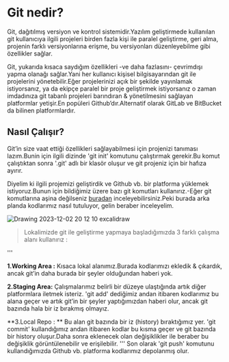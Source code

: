 
# Git nedir?
Git, dağıtılmış versiyon ve kontrol sistemidir.Yazılım geliştirmede kullanılan git kullanıcıya ilgili projeleri birden fazla kişi ile paralel geliştirme, geri alma, projenin farklı versiyonlarına erişme, bu versiyonları düzenleyebilme gibi özellikler sağlar.

Git, yukarıda kısaca saydığım özellikleri -ve daha fazlasını- çevrimdışı yapma olanağı sağlar.Yani her kullanıcı kişisel bilgisayarından git ile projelerini yönetebilir.Eğer projelerinizi açık bir şekilde yayınlamak istiyorsanız, ya da ekipçe paralel bir proje geliştirmek istiyorsanız o zaman imdadınıza git tabanlı projeleri barındıran & yönetilmesini sağlayan platformlar yetişir.En popüleri Github’dır.Alternatif olarak GitLab ve BitBucket da bilinen platformlardır.

## Nasıl Çalışır?
Git’in size vaat ettiği özellikleri sağlayabilmesi için projenizi tanıması lazım.Bunin için ilgili dizinde 'git init' komutunu çalıştırmak gerekir.Bu komut çalıştıktan sonra '.git' adlı bir klasör oluşur ve git projeniz için bir hafıza ayırır.

Diyelim ki ilgili projemizi geliştirdik ve Github vb. bir platforma yüklemek istiyoruz.Bunun için bildiğimiz üzere bazı git komutları kullanırız.-Eğer git komutlarına aşina değilseniz [buradan](https://github.com/fklive/Git-Github-Notes/blob/main/101/git_notes.js) inceleyebilirsiniz.Peki burada arka planda kodlarımız nasıl tutuluyor, gelin beraber inceleyelim.

![Drawing 2023-12-02 20 12 10 excalidraw](https://github.com/fklive/Git-Github-Notes/assets/40389039/0bcf2b20-3373-453f-b9ef-a1ad964e8a1a)

> Lokalimizde git ile geliştirme yapmaya başladığımızda 3 farklı çalışma alanı kullanırız :

'''

**1.Working Area :** Kısaca lokal alanımız.Burada kodlarımızı ekledik & çıkardık, ancak git’in daha burada bir şeyler olduğundan haberi yok.

**2.Staging Area:** Çalışmalarımız belirli bir düzeye ulaştığında artık diğer platformlara iletmek isteriz. 'git add' dediğimiz andan itibaren kodlarımız bu alana geçer ve artık git’in bir şeyler yaptığımızdan haberi olur, ancak git bazında hala bir iz bırakmış olmayız.

**3.Local Repo : ** Bu alan git bazında bir iz (history) bıraktığımız yer. 'git commit' kullandığımız andan itibaren kodlar bu kısma geçer ve git bazında bir history oluşur.Daha sonra eklenecek olan değişiklikler ile beraber bu değişiklik görüntülenebilir ve erişilebilir.
'''
Son olarak 'git push' komutunu kullandığımızda Github vb. platforma kodlarımız depolanmış olur.
